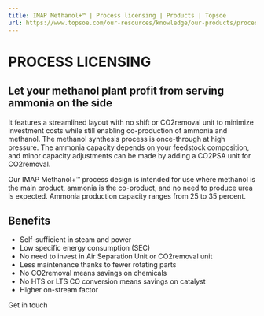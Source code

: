 ```yaml
---
title: IMAP Methanol+™ | Process licensing | Products | Topsoe
url: https://www.topsoe.com/our-resources/knowledge/our-products/process-licensing/imap-methanoltm#main-content
---
```


# PROCESS LICENSING

## Let your methanol plant profit from serving ammonia on the side

It features a streamlined layout with no shift or CO2removal unit to minimize investment costs while still enabling co-production of ammonia and methanol. The methanol synthesis process is once-through at high pressure. The ammonia capacity depends on your feedstock composition, and minor capacity adjustments can be made by adding a CO2PSA unit for CO2removal.

Our IMAP Methanol+™ process design is intended for use where methanol is the main product, ammonia is the co-product, and no need to produce urea is expected. Ammonia production capacity ranges from 25 to 35 percent.

## Benefits

- Self-sufficient in steam and power
- Low specific energy consumption (SEC)
- No need to invest in Air Separation Unit or CO2removal unit
- Less maintenance thanks to fewer rotating parts
- No CO2removal means savings on chemicals
- No HTS or LTS CO conversion means savings on catalyst
- Higher on-stream factor

Get in touch